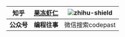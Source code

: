 |知乎|[果冻虾仁][zhihu]|![zhihu-shield]|
|---|---|---|
|**公众号**|**编程往事**|微信搜索codepast|



 

[code-past]:https://raw.githubusercontent.com/guodongxiaren/README/master/img/codepast-banner.png "公众号：编程往事"
[zhihu]:https://www.zhihu.com/people/guodongxiaren "我的知乎，欢迎关注"
[zhihu-shield]:https://img.shields.io/badge/dynamic/json?color=0084ff&logo=zhihu&label=%E7%9F%A5%E4%B9%8E%E7%B2%89%E4%B8%9D&query=%24.data.totalSubs&url=https%3A%2F%2Fapi.spencerwoo.com%2Fsubstats%2F%3Fsource%3Dzhihu%26queryKey%3Dguodongxiaren

<!--
**guodongxiaren/guodongxiaren** is a ✨ _special_ ✨ repository because its `README.md` (this file) appears on your GitHub profile.

Here are some ideas to get you started:

- 🔭 I’m currently working on ...
- 🌱 I’m currently learning ...
- 👯 I’m looking to collaborate on ...
- 🤔 I’m looking for help with ...
- 💬 Ask me about ...
- 📫 How to reach me: ...
- 😄 Pronouns: ...
- ⚡ Fun fact: ...
-->

